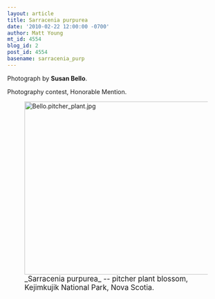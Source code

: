 ```yaml
---
layout: article
title: Sarracenia purpurea
date: '2010-02-22 12:00:00 -0700'
author: Matt Young
mt_id: 4554
blog_id: 2
post_id: 4554
basename: sarracenia_purp
---
```

Photograph by **Susan Bello**.

Photography contest, Honorable Mention.


<figure>
<a href="http://www.botany.org/carnivorous_plants/Sarracenia_purpurea.php"><img src="http://pandasthumb.org/archives/2010/02/21/Bello.pitcher_plant.jpg" alt="Bello.pitcher_plant.jpg" width="600" height="400" /></a>
<figcaption markdown="span"><big>_Sarracenia purpurea_ -- pitcher plant blossom, Kejimkujik National Park, Nova Scotia.</big>

</figcaption>
</figure>
